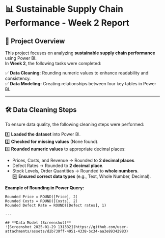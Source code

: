 # 📊 Sustainable Supply Chain Performance - Week 2 Report  

## **🚀 Project Overview**  
This project focuses on analyzing **sustainable supply chain performance** using Power BI.  
In **Week 2**, the following tasks were completed:  

✅ **Data Cleaning:** Rounding numeric values to enhance readability and consistency.  
✅ **Data Modeling:** Creating relationships between four key tables in Power BI.  

---

## **🛠️ Data Cleaning Steps**  
To ensure data quality, the following cleaning steps were performed:  

1️⃣ **Loaded the dataset** into Power BI.  
2️⃣ **Checked for missing values** (None found).  
3️⃣ **Rounded numeric values** to appropriate decimal places:  
   - Prices, Costs, and Revenue → Rounded to **2 decimal places**.  
   - Defect Rates → Rounded to **2 decimal place**.  
   - Stock Levels, Order Quantities → Rounded to **whole numbers**.  
4️⃣ **Ensured correct data types** (e.g., Text, Whole Number, Decimal).  

**Example of Rounding in Power Query:**
```DAX
Rounded Price = ROUND([Price], 2)
Rounded Costs = ROUND([Costs], 2)
Rounded Defect Rate = ROUND([Defect rates], 1)

---

## **Data Model (Screenshot)**
![Screenshot 2025-01-29 131332](https://github.com/user-attachments/assets/d2b730ff-4951-4338-bc34-aa3e89342983)

